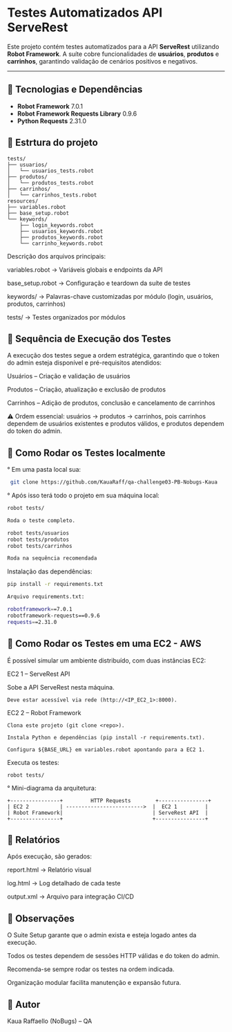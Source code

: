 #  Testes Automatizados API ServeRest

Este projeto contém testes automatizados para a API **ServeRest** utilizando **Robot Framework**. A suíte cobre funcionalidades de **usuários**, **produtos** e **carrinhos**, garantindo validação de cenários positivos e negativos.

---

## 🔹 Tecnologias e Dependências

- **Robot Framework** 7.0.1  
- **Robot Framework Requests Library** 0.9.6  
- **Python Requests** 2.31.0  


## 🔹 Estrtura do projeto
```
tests/
├── usuarios/
│   └── usuarios_tests.robot
├── produtos/
│   └── produtos_tests.robot
├── carrinhos/
│   └── carrinhos_tests.robot
resources/
├── variables.robot
├── base_setup.robot
└── keywords/
    ├── login_keywords.robot
    ├── usuarios_keywords.robot
    ├── produtos_keywords.robot
    └── carrinho_keywords.robot
```
Descrição dos arquivos principais:

variables.robot → Variáveis globais e endpoints da API

base_setup.robot → Configuração e teardown da suíte de testes

keywords/ → Palavras-chave customizadas por módulo (login, usuários, produtos, carrinhos)

tests/ → Testes organizados por módulos



## 🔹 Sequência de Execução dos Testes
A execução dos testes segue a ordem estratégica, garantindo que o token do admin esteja disponível e pré-requisitos atendidos:

Usuários – Criação e validação de usuários

Produtos – Criação, atualização e exclusão de produtos

Carrinhos – Adição de produtos, conclusão e cancelamento de carrinhos

⚠️ Ordem essencial: usuários → produtos → carrinhos, pois carrinhos dependem de usuários existentes e produtos válidos, e produtos dependem do token do admin.



## 🔹 Como Rodar os Testes localmente

° Em uma pasta local sua:
```bash
 git clone https://github.com/KauaRaff/qa-challenge03-PB-Nobugs-Kaua
```
° Após isso terá todo o projeto em sua máquina local:


```bash
robot tests/

Roda o teste completo.
```
```bash
robot tests/usuarios
robot tests/produtos
robot tests/carrinhos

Roda na sequência recomendada
```


Instalação das dependências:

```bash
pip install -r requirements.txt

Arquivo requirements.txt:

robotframework==7.0.1
robotframework-requests==0.9.6
requests==2.31.0
```


## 🔹 Como Rodar os Testes em uma EC2 - AWS

É possível simular um ambiente distribuído, com duas instâncias EC2:

EC2 1 – ServeRest API

Sobe a API ServeRest nesta máquina.

```
Deve estar acessível via rede (http://<IP_EC2_1>:8000).
```
EC2 2 – Robot Framework
```
Clona este projeto (git clone <repo>).

Instala Python e dependências (pip install -r requirements.txt).

Configura ${BASE_URL} em variables.robot apontando para a EC2 1.
```
Executa os testes:
```
robot tests/
```

° Mini-diagrama da arquitetura:
```
+----------------+         HTTP Requests        +----------------+
| EC2 2          | ------------------------->  |  EC2 1         |
| Robot Framework|                             | ServeRest API  |
+----------------+                             +----------------+

```


##  🔹 Relatórios

Após execução, são gerados:

report.html → Relatório visual

log.html → Log detalhado de cada teste

output.xml → Arquivo para integração CI/CD


##  🔹 Observações

O Suite Setup garante que o admin exista e esteja logado antes da execução.

Todos os testes dependem de sessões HTTP válidas e do token do admin.

Recomenda-se sempre rodar os testes na ordem indicada.

Organização modular facilita manutenção e expansão futura.


## 🔹 Autor

Kaua Raffaello (NoBugs) – QA


